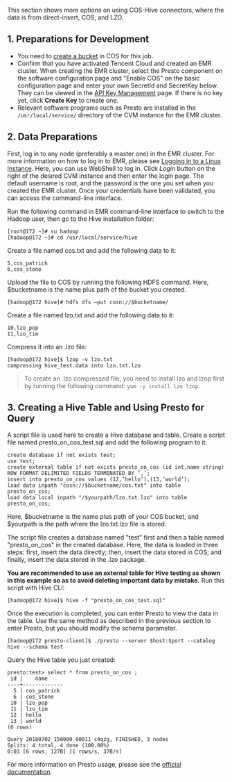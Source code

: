 This section shows more options on using COS-Hive connectors, where the data is from direct-insert, COS, and LZO.
## 1.	Preparations for Development
- You need to [create a bucket](https://intl.cloud.tencent.com/document/product/436/13309) in COS for this job.
- Confirm that you have activated Tencent Cloud and created an EMR cluster. When creating the EMR cluster, select the Presto component on the software configuration page and "Enable COS" on the basic configuration page and enter your own SecretId and SecretKey below.
They can be viewed in the [API Key Management](https://console.cloud.tencent.com/cam/capi) page. If there is no key yet, click **Create Key** to create one.
- Relevant software programs such as Presto are installed in the ` /usr/local/service/` directory of the CVM instance for the EMR cluster.

## 2.	Data Preparations
First, log in to any node (preferably a master one) in the EMR cluster. For more information on how to log in to EMR, please see [Logging in to a Linux Instance](https://intl.cloud.tencent.com/document/product/213/5436). Here, you can use WebShell to log in. Click *Login* button on the right of the desired CVM instance and then enter the login page. The default username is root, and the password is the one you set when you created the EMR cluster. Once your credentials have been validated, you can access the command-line interface.

Run the following command in EMR command-line interface to switch to the Hadoop user, then go to the Hive installation folder:
```
[root@172 ~]# su hadoop
[hadoop@172 ~]# cd /usr/local/service/hive
```
Create a file named cos.txt and add the following data to it:
```
5,cos_patrick
6,cos_stone
```
Upload the file to COS by running the following HDFS command. Here, $bucketname is the name plus path of the bucket you created.
```
[hadoop@172 hive]# hdfs dfs –put cosn://$bucketname/
```
Create a file named lzo.txt and add the following data to it:
```
10,lzo_pop
11,lzo_tim
```
Compress it into an .lzo file:
```
[hadoop@172 hive]$ lzop -v lzo.txt
compressing hive_test.data into lzo.txt.lzo
```

>To create an .lzo compressed file, you need to install lzo and lzop first by running the following command: `yum -y install lzo lzop`.

## 3.	Creating a Hive Table and Using Presto for Query
A script file is used here to create a Hive database and table. Create a script file named presto_on_cos_test.sql and add the following program to it:
```
create database if not exists test;
use test;
create external table if not exists presto_on_cos (id int,name string) ROW FORMAT DELIMITED FIELDS TERMINATED BY ’,’;
insert into presto_on_cos values (12,’hello’),(13,’world’);
load data inpath "cosn://$bucketname/cos.txt" into table presto_on_cos;
load data local inpath "/$yourpath/lzo.txt.lzo" into table presto_on_cos;
```
Here, $bucketname is the name plus path of your COS bucket, and $yourpath is the path where the lzo.txt.lzo file is stored.

The script file creates a database named "test" first and then a table named "presto_on_cos" in the created database. Here, the data is loaded in three steps: first, insert the data directly; then, insert the data stored in COS; and finally, insert the data stored in the .lzo package.

**You are recommended to use an external table for Hive testing as shown in this example so as to avoid deleting important data by mistake.** Run this script with Hive CLI:

```
[hadoop@172 hive]$ hive -f "presto_on_cos_test.sql"
```

Once the execution is completed, you can enter Presto to view the data in the table. Use the same method as described in the previous section to enter Presto, but you should modify the schema parameter.

```
[hadoop@172 presto-client]$ ./presto --server $host:$port --catalog hive --schema test
```
Query the Hive table you just created:
```
presto:test> select * from presto_on_cos ;
 id |    name     
----+-------------
  5 | cos_patrick 
  6 | cos_stone   
 10 | lzo_pop     
 11 | lzo_tim     
 12 | hello 
 13 | world 
(6 rows)

Query 20180702_150000_00011_c4qzg, FINISHED, 3 nodes
Splits: 4 total, 4 done (100.00%)
0:03 [6 rows, 127B] [1 rows/s, 37B/s]
```
For more information on Presto usage, please see the [official documentation](https://prestodb.io/docs/current/).
